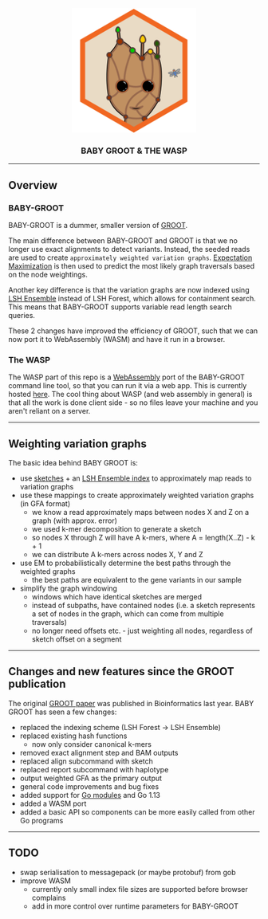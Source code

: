 <div align="center">
					<object type="image/png" data="wasm/assets/images/baby-groot.svg" width="250">
						<img src="https://github.com/will-rowe/baby-groot/raw/master/misc/baby-groot-logo.png" alt="logo" width="250">
					</object>
    <h3>BABY GROOT & THE WASP</h3>
</div>

***

## Overview

### BABY-GROOT

BABY-GROOT is a dummer, smaller version of [GROOT](https://github.com/will-rowe/groot).

The main difference between BABY-GROOT and GROOT is that we no longer use exact alignments to detect variants. Instead, the seeded reads are used to create `approximately weighted variation graphs`. [Expectation Maximization](https://www.statisticshowto.datasciencecentral.com/em-algorithm-expectation-maximization/) is then used to predict the most likely graph traversals based on the node weightings.

Another key difference is that the variation graphs are now indexed using [LSH Ensemble](http://www.vldb.org/pvldb/vol9/p1185-zhu.pdf) instead of LSH Forest, which allows for containment search. This means that BABY-GROOT supports variable read length search queries.

These 2 changes have improved the efficiency of GROOT, such that we can now port it to WebAssembly (WASM) and have it run in a browser.

### The WASP

The WASP part of this repo is a [WebAssembly](https://developer.mozilla.org/en-US/docs/WebAssembly) port of the BABY-GROOT command line tool, so that you can run it via a web app. This is currently hosted [here](https://willrowe.net/baby-groot). The cool thing about WASP (and web assembly in general) is that all the work is done client side - so no files leave your machine and you aren't reliant on a server.

***

## Weighting variation graphs

The basic idea behind BABY GROOT is:

* use [sketches](https://github.com/will-rowe/genome-sketching) + an [LSH Ensemble index](http://www.vldb.org/pvldb/vol9/p1185-zhu.pdf) to approximately map reads to variation graphs
* use these mappings to create approximately weighted variation graphs (in GFA format)
  * we know a read approximately maps between nodes X and Z on a graph (with approx. error)
  * we used k-mer decomposition to generate a sketch
  * so nodes X through Z will have A k-mers, where A = length(X..Z) - k + 1 
  * we can distribute A k-mers across nodes X, Y and Z
* use EM to probabilistically determine the best paths through the weighted graphs
  * the best paths are equivalent to the gene variants in our sample
* simplify the graph windowing
  * windows which have identical sketches are merged
  * instead of subpaths, have contained nodes (i.e. a sketch represents a set of nodes in the graph, which can come from multiple traversals)
  * no longer need offsets etc. - just weighting all nodes, regardless of sketch offset on a segment

***

## Changes and new features since the GROOT publication

The original [GROOT paper](https://academic.oup.com/bioinformatics/article/34/21/3601/4995843) was published in Bioinformatics last year. BABY GROOT has seen a few changes:

* replaced the indexing scheme (LSH Forest -> LSH Ensemble)
* replaced existing hash functions
  * now only consider canonical k-mers
* removed exact alignment step and BAM outputs
* replaced align subcommand with sketch
* replaced report subcommand with haplotype
* output weighted GFA as the primary output
* general code improvements and bug fixes
* added support for [Go modules](https://github.com/golang/go/wiki/Modules) and Go 1.13
* added a WASM port
* added a basic API so components can be more easily called from other Go programs

***

## TODO

* swap serialisation to messagepack (or maybe protobuf) from gob
* improve WASM
  * currently only small index file sizes are supported before browser complains
  * add in more control over runtime parameters for BABY-GROOT
